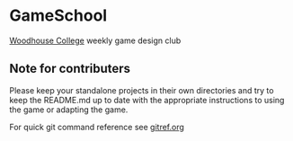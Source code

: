 GameSchool
==========

[Woodhouse College](http://www.woodhouse.ac.uk) weekly game design club

## Note for contributers

Please keep your standalone projects in their own directories and try to keep the README.md up to date with the appropriate instructions to using the game or adapting the game.

For quick git command reference see [gitref.org](http://gitref.org/basic/)